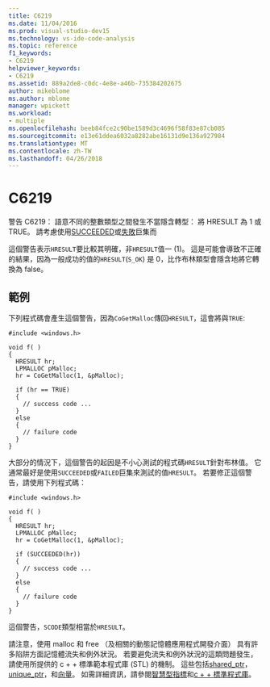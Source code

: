 ```yaml
---
title: C6219
ms.date: 11/04/2016
ms.prod: visual-studio-dev15
ms.technology: vs-ide-code-analysis
ms.topic: reference
f1_keywords:
- C6219
helpviewer_keywords:
- C6219
ms.assetid: 889a2de8-c0dc-4e8e-a46b-735384202675
author: mikeblome
ms.author: mblome
manager: wpickett
ms.workload:
- multiple
ms.openlocfilehash: beeb84fce2c90be1589d3c4696f58f83e87cb085
ms.sourcegitcommit: e13e61ddea6032a8282abe16131d9e136a927984
ms.translationtype: MT
ms.contentlocale: zh-TW
ms.lasthandoff: 04/26/2018
---
```

# <a name="c6219"></a>C6219
警告 C6219： 語意不同的整數類型之間發生不當隱含轉型： 將 HRESULT 為 1 或 TRUE。 請考慮使用[SUCCEEDED](http://go.microsoft.com/fwlink/?LinkId=92738)或[失敗](ms-help://MS.VSCC.2003/MS.MSDNQTR.2003FEB.1033/com/htm/error_899v.htm)巨集而

 這個警告表示`HRESULT`要比較其明確，非`HRESULT`值一 (1)。 這是可能會導致不正確的結果，因為一般成功的值的`HRESULT`(`S_OK`) 是 0，比作布林類型會隱含地將它轉換為 false。

## <a name="example"></a>範例
 下列程式碼會產生這個警告，因為`CoGetMalloc`傳回`HRESULT`，這會將與`TRUE`:

```
#include <windows.h>

void f( )
{
  HRESULT hr;
  LPMALLOC pMalloc;
  hr = CoGetMalloc(1, &pMalloc);

  if (hr == TRUE)
  {
    // success code ...
  }
  else
  {
    // failure code
  }
}
```

 大部分的情況下，這個警告的起因是不小心測試的程式碼`HRESULT`針對布林值。 它通常最好是使用`SUCCEEDED`或`FAILED`巨集來測試的值`HRESULT`。 若要修正這個警告，請使用下列程式碼：

```
#include <windows.h>

void f( )
{
  HRESULT hr;
  LPMALLOC pMalloc;
  hr = CoGetMalloc(1, &pMalloc);

  if (SUCCEEDED(hr))
  {
    // success code ...
  }
  else
  {
    // failure code
  }
}
```

 這個警告，`SCODE`類型相當於`HRESULT`。

 請注意，使用 malloc 和 free （及相關的動態記憶體應用程式開發介面） 具有許多陷阱方面記憶體流失和例外狀況。 若要避免流失和例外狀況的這類問題發生，請使用所提供的 c + + 標準範本程式庫 (STL) 的機制。 這些包括[shared_ptr](/cpp/standard-library/shared-ptr-class)， [unique_ptr](/cpp/standard-library/unique-ptr-class)，和[向量](/cpp/standard-library/vector)。 如需詳細資訊，請參閱[智慧型指標](/cpp/cpp/smart-pointers-modern-cpp)和[c + + 標準程式庫](/cpp/standard-library/cpp-standard-library-reference)。